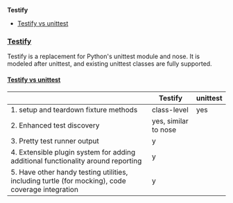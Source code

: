 **Testify**
- [Testify vs unittest](#vs)

### [Testify](https://github.com/Yelp/Testify)
Testify is a replacement for Python's unittest module and nose. It is modeled after unittest, and existing unittest classes are fully supported.

<a name=vs></a>
#### [Testify vs unittest](https://github.com/Yelp/Testify)
||Testify|unittest|
|---|---|---|
|1. setup and teardown fixture methods|class-level|yes||
|2. Enhanced test discovery|yes, similar to nose||
|3. Pretty test runner output|y||
|4. Extensible plugin system for adding additional functionality around reporting|y||
|5. Have other handy testing utilities, including turtle (for mocking), code coverage integration|y||

